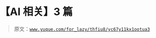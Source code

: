 # 【AI 相关】3 篇

> 原文：[`www.yuque.com/for_lazy/thfiu8/yc67y11kx1ootua3`](https://www.yuque.com/for_lazy/thfiu8/yc67y11kx1ootua3)

